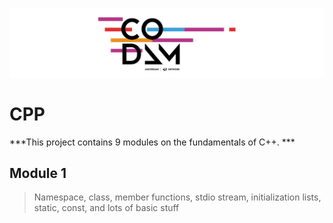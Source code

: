 [![Logo](https://github.com/qingqingqingli/readme_images/blob/master/codam_logo_1.png)](https://github.com/qingqingqingli/CPP)

# CPP
***This project contains 9 modules on the fundamentals of C++. ***

## Module 1
> Namespace, class, member functions, stdio stream, initialization lists, static, const, and lots of basic stuff